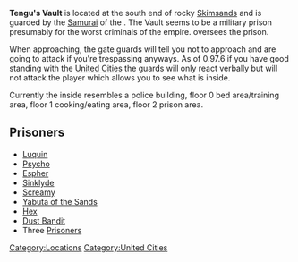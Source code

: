 **Tengu's Vault** is located at the south end of rocky
[Skimsands](Skimsands.md "wikilink") and is guarded by the
[Samurai](Samurai.md "wikilink") of the [](03%20-%20Projects%20&%20Wikis/Kenshi/Kenshi%20Wiki/Kenshi%20Wiki%20Template/United_Cities.md). The Vault seems to be a military
prison presumably for the worst criminals of the empire. [](The_Vault_Warden.md) oversees the prison.

When approaching, the gate guards will tell you not to approach and are
going to attack if you're trespassing anyways. As of 0.97.6 if you have
good standing with the [United Cities](03%20-%20Projects%20&%20Wikis/Kenshi/Kenshi%20Wiki/Kenshi%20Wiki%20Template/United_Cities.md "wikilink") the
guards will only react verbally but will not attack the player which
allows you to see what is inside.

Currently the inside resembles a police building, floor 0 bed
area/training area, floor 1 cooking/eating area, floor 2 prison area.

## Prisoners

- [Luquin](Luquin.md "wikilink")
- [Psycho](Psycho.md "wikilink")
- [Espher](Espher.md "wikilink")
- [Sinklyde](Sinklyde.md "wikilink")
- [Screamy](Screamy.md "wikilink")
- [Yabuta of the Sands](Yabuta_of_the_Sands.md "wikilink")
- [Hex](Hex.md "wikilink")
- [Dust Bandit](Dust_Bandit.md "wikilink")
- Three [Prisoners](Prisoner.md "wikilink")

[Category:Locations](Category:Locations "wikilink") [Category:United
Cities](Category:United_Cities "wikilink")
